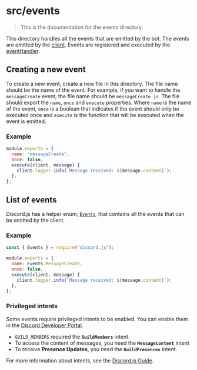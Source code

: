 # src/events

> This is the documentation for the events directory.

This directory handles all the events that are emitted by the bot. The events are emitted by the [client].
Events are registered and executed by the [eventHandler](../handlers/eventHandler.js).

## Creating a new event

To create a new event, create a new file in this directory. The file name should be the name of the event. For example,
if you want to handle the `messageCreate` event, the file name should be `messageCreate.js`. The file should export the
`name`, `once` and `execute` properties. Where `name` is the name of the event, `once` is a boolean that indicates if
the
event should only be executed once and `execute` is the function that will be executed when the event is emitted.

### Example

```js
module.exports = {
  name: "messageCreate",
  once: false,
  execute(client, message) {
    client.logger.info(`Message received: ${message.content}`);
  },
};
```

## List of events

Discord.js has a helper enum, [`Events`][events], that contains all the events that can be emitted by the client.

### Example

```js
const { Events } = require("discord.js");

module.exports = {
  name: Events.MessageCreate,
  once: false,
  execute(client, message) {
    client.logger.info(`Message received: ${message.content}`);
  },
};
```

### Privileged intents

Some events require privileged intents to be enabled. You can enable them in the [Discord Developer Portal][portal].

- `GUILD_MEMBERS` required the **`GuildMembers`** intent.
- To access the content of messages, you need the **`MessageContent`** intent
- To receive **Presence Updates**, you need the **`GuildPresences`** intent.

For more information about intents, see the [Discord.js Guide][privileged intents].

[privileged intents]: https://discordjs.guide/popular-topics/intents.html#privileged-intents
[portal]: https://discord.com/developers/applications
[client]: https://discord.js.org/docs/packages/core/0.5.0/Client:Class
[events]: https://discord.js.org/docs/packages/discord.js/main/Events:Enum
